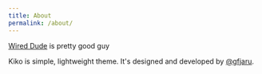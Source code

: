 ```yaml
---
title: About
permalink: /about/
---
```


<p class="lead"><a href="http://wireddude.freeshell.org">Wired Dude</a> is pretty good guy</a>

Kiko is simple, lightweight theme. It's designed and developed by [@gfjaru](https://twitter.com/gfjaru).
